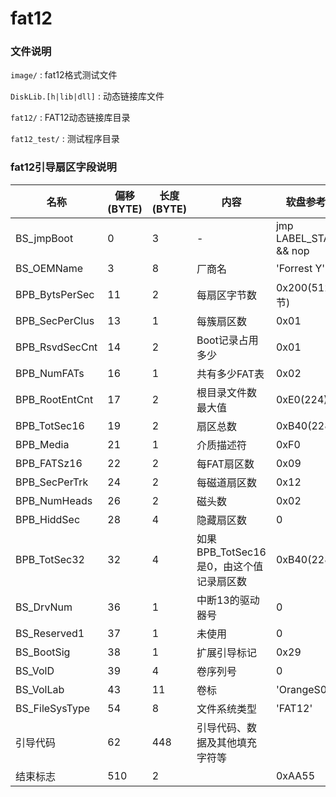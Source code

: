 # fat12

### 文件说明

`image/` : fat12格式测试文件

`DiskLib.[h|lib|dll]` : 动态链接库文件

`fat12/` : FAT12动态链接库目录

`fat12_test/` : 测试程序目录

### fat12引导扇区字段说明

| 名称             | 偏移(BYTE) | 长度(BYTE) | 内容                         | 软盘参考值                  |
| -------------- | -------- | -------- | -------------------------- | ---------------------- |
| BS_jmpBoot     | 0        | 3        | -                          | jmp LABEL_START && nop |
| BS_OEMName     | 3        | 8        | 厂商名                        | 'Forrest Y'            |
| BPB_BytsPerSec | 11       | 2        | 每扇区字节数                     | 0x200(512字节)           |
| BPB_SecPerClus | 13       | 1        | 每簇扇区数                      | 0x01                   |
| BPB_RsvdSecCnt | 14       | 2        | Boot记录占用多少                 | 0x01                   |
| BPB_NumFATs    | 16       | 1        | 共有多少FAT表                   | 0x02                   |
| BPB_RootEntCnt | 17       | 2        | 根目录文件数最大值                  | 0xE0(224)              |
| BPB_TotSec16   | 19       | 2        | 扇区总数                       | 0xB40(2280)            |
| BPB_Media      | 21       | 1        | 介质描述符                      | 0xF0                   |
| BPB_FATSz16    | 22       | 2        | 每FAT扇区数                    | 0x09                   |
| BPB_SecPerTrk  | 24       | 2        | 每磁道扇区数                     | 0x12                   |
| BPB_NumHeads   | 26       | 2        | 磁头数                        | 0x02                   |
| BPB_HiddSec    | 28       | 4        | 隐藏扇区数                      | 0                      |
| BPB_TotSec32   | 32       | 4        | 如果BPB_TotSec16是0，由这个值记录扇区数 | 0xB40(2280)            |
| BS_DrvNum      | 36       | 1        | 中断13的驱动器号                  | 0                      |
| BS_Reserved1   | 37       | 1        | 未使用                        | 0                      |
| BS_BootSig     | 38       | 1        | 扩展引导标记                     | 0x29                   |
| BS_VolD        | 39       | 4        | 卷序列号                       | 0                      |
| BS_VolLab      | 43       | 11       | 卷标                         | 'OrangeS0.02'          |
| BS_FileSysType | 54       | 8        | 文件系统类型                     | 'FAT12'                |
| 引导代码           | 62       | 448      | 引导代码、数据及其他填充字符等            |                        |
| 结束标志           | 510      | 2        |                            | 0xAA55                 |

